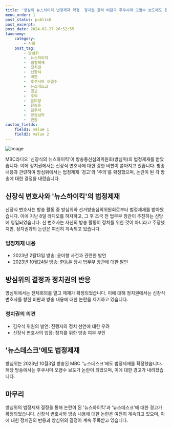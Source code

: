 ```yaml
---
title: '방심위 뉴스하이킥 법정제재 확정  정치권 강력 비판과 후쿠시마 오염수 보도에도 경고'
menu_order: 1
post_status: publish
post_excerpt: 
post_date: 2024-02-27 20:52:55
taxonomy:
    category:
        - 사회
    post_tag:
        - 방심위
        -  뉴스하이킥
        -  법정제재
        -  정치권
        -  신장식
        -  비판
        -  후쿠시마 오염수
        -  뉴스데스크
        -  경고
        -  주의
        -  윤미향
        -  한동훈
        -  김우석
        -  방송심의
        -  민원
custom_fields:
    field1: value 1
    field2: value 2
---
```


![Image](https://imgnews.pstatic.net/image/006/2024/02/26/0000122564_001_20240226203001028.jpg?type=w647)

MBC라디오 '신장식의 뉴스하이킥'이 방송통신심의위원회(방심위)의 법정제재를 받았습니다. 이에 정치권에서는 신장식 변호사에 대한 강한 비판이 쏟아지고 있습니다. 방송 내용과 관련하여 방심위에서는 법정제재 '경고'와 '주의'를 확정했으며, 논란이 된 각 방송에 대한 결정을 내렸습니다.
## 신장식 변호사와 '뉴스하이킥'의 법정제재
신장식 변호사는 방송 활동 중 방심위와 선거방송심의위원회로부터 법정제재를 받아왔습니다. 이에 지난 8일 라디오를 하차하고, 그 후 조국 전 법무부 장관이 추진하는 신당에 영입되었습니다. 신 변호사는 자신의 방송 활동이 정치를 위한 것이 아니라고 주장했지만, 정치권과의 논란은 여전히 계속되고 있습니다.
### 법정제재 내용
- 2023년 2월13일 방송: 윤미향 사건과 관련한 발언
- 2023년 10월24일 방송: 한동훈 당시 법무부 장관에 대한 발언
## 방심위의 결정과 정치권의 반응
방심위에서는 전체회의를 열고 제재가 확정되었습니다. 이에 대해 정치권에서는 신장식 변호사를 향한 비판과 방송 내용에 대한 논란을 제기하고 있습니다.
### 정치권의 의견
- 김우석 위원의 발언: 진행자의 정치 선언에 대한 우려
- 신장식 변호사의 입장: 정치를 위한 방송 여부 부인
## '뉴스데스크'에도 법정제재
방심위는 2023년 10월3일 방송된 MBC '뉴스데스크'에도 법정제재를 확정했습니다. 해당 방송에서는 후쿠시마 오염수 보도가 논란이 되었으며, 이에 대한 경고가 내려졌습니다.
## 마무리
방심위의 법정제재 결정을 통해 논란이 된 '뉴스하이킥'과 '뉴스데스크'에 대한 경고가 확정되었습니다. 신장식 변호사와 방송 내용에 대한 논란은 여전히 계속되고 있으며, 이에 대한 정치권의 반응과 방심위의 결정이 계속 주목받고 있습니다.
